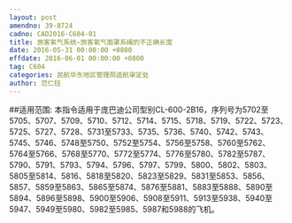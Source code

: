 ```yaml
---
layout: post
amendno: 39-8724
cadno: CAD2016-C604-01
title: 旅客氧气系统—旅客氧气面罩系绳的不正确长度
date: 2016-05-31 00:00:00 +0800
effdate: 2016-06-01 00:00:00 +0800
tag: C604
categories: 民航华东地区管理局适航审定处
author: 范仁钰
---
```


##适用范围:
本指令适用于庞巴迪公司型别CL-600-2B16，序列号为5702至5705、5707、5709、5710、5712、5714、5715、5718、5719、5722、5723、5725、5727、5728、5731至5733、5735、5736、5740、5742、5743、5745、5746、5748至5750、5752至5754、5756至5758、5760至5762、5764至5766、5768至5770、5772至5774、5776至5780、5782至5787、5790、5791、5793、5794、5796、5797、5799、5800、5802、5803、5805至5814、5816、5818至5820、5823至5829、5831至5853、5856、5857、5859至5863、5865至5874、5876至5881、5883至5888、5890至5894、5896至5898、5900至5906、5908至5911、5913至5938、5940至5947、5949至5980、5982至5985、5987和5988的飞机。

